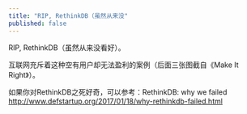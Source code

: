 ```yaml
---
title: "RIP, RethinkDB（虽然从来没"
published: false
---
```

RIP, RethinkDB（虽然从来没看好）。

互联网充斥着这种空有用户却无法盈利的案例（后面三张图截自《Make It Right》）。

如果你对RethinkDB之死好奇，可以参考：RethinkDB: why we failed http://www.defstartup.org/2017/01/18/why-rethinkdb-failed.html

